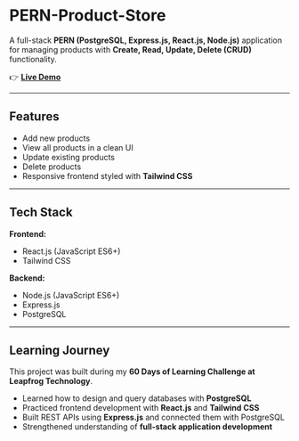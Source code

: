 # PERN-Product-Store

A full-stack **PERN (PostgreSQL, Express.js, React.js, Node.js)** application for managing products with **Create, Read, Update, Delete (CRUD)** functionality.  

👉 **[Live Demo](https://productstore-u42i.onrender.com/)**  

---

## Features  
- Add new products  
- View all products in a clean UI  
- Update existing products  
- Delete products  
- Responsive frontend styled with **Tailwind CSS**  

---

## Tech Stack  

**Frontend:**  
- React.js (JavaScript ES6+) 
- Tailwind CSS  

**Backend:**  
- Node.js (JavaScript ES6+) 
- Express.js  
- PostgreSQL  

---

## Learning Journey  

This project was built during my **60 Days of Learning Challenge at Leapfrog Technology**.  
- Learned how to design and query databases with **PostgreSQL**  
- Practiced frontend development with **React.js** and **Tailwind CSS**  
- Built REST APIs using **Express.js** and connected them with PostgreSQL  
- Strengthened understanding of **full-stack application development**  
 


